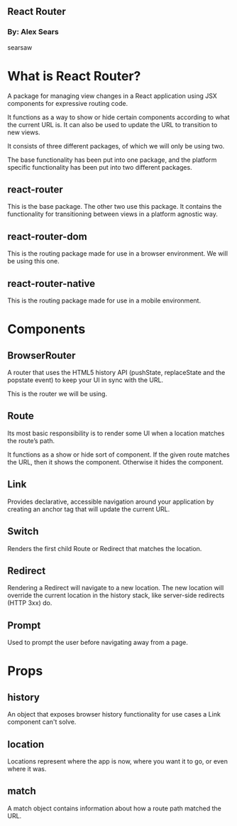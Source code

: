 ## React Router
### By: Alex Sears

<i class="fa fa-github" aria-hidden="true"></i> searsaw



# What is React Router?


A package for managing view changes in a React application using JSX components for expressive routing code.


It functions as a way to show or hide certain components according to what the current URL is. It can also be used to update the URL to transition to new views.



It consists of three different packages, of which we will only be using two.

The base functionality has been put into one package, and the platform specific functionality has been put into two different packages.


## react-router

This is the base package. The other two use this package. It contains the functionality for transitioning between views in a platform agnostic way.


## react-router-dom

This is the routing package made for use in a browser environment. We will be using this one.


## react-router-native

This is the routing package made for use in a mobile environment.



# Components


## BrowserRouter

A router that uses the HTML5 history API (pushState, replaceState and the popstate event) to keep your UI in sync with the URL.

This is the router we will be using.


## Route

Its most basic responsibility is to render some UI when a location matches the route’s path.

It functions as a show or hide sort of component. If the given route matches the URL, then it shows the component. Otherwise it hides the component.


## Link

Provides declarative, accessible navigation around your application by creating an anchor tag that will update the current URL.


## Switch

Renders the first child Route or Redirect that matches the location.


## Redirect

Rendering a Redirect will navigate to a new location. The new location will override the current location in the history stack, like server-side redirects (HTTP 3xx) do.


## Prompt

Used to prompt the user before navigating away from a page.



# Props


## history

An object that exposes browser history functionality for use cases a Link component can't solve.


## location

Locations represent where the app is now, where you want it to go, or even where it was.


## match

A match object contains information about how a route path matched the URL.
